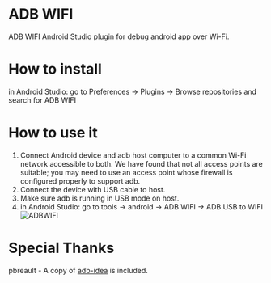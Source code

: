 # ADB WIFI
ADB WIFI Android Studio plugin for debug android app over Wi-Fi.

# How to install
in Android Studio: go to Preferences → Plugins → Browse repositories and search for ADB WIFI

# How to use it
1. Connect Android device and adb host computer to a common Wi-Fi network accessible to both. We have found that not all access points are suitable; you may need to use an access point whose firewall is configured properly to support adb.
2. Connect the device with USB cable to host.
3. Make sure adb is running in USB mode on host.
4. in Android Studio: go to tools → android  → ADB WIFI → ADB USB to WIFI
![ADBWIFI](https://github.com/layerlre/ADBWIFI/blob/master/adbwifi.jpg?raw=true)

# Special Thanks
pbreault - A copy of [adb-idea](https://github.com/pbreault/adb-idea) is included.
